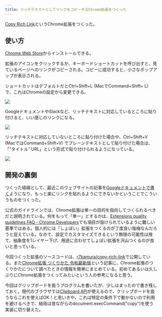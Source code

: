 ```yaml
---
title: リッチテキストとしてリンクをコピーするChrome拡張をつくった
---
```

[Copy Rich Link](https://chrome.google.com/webstore/detail/copy-rich-link/hikiamlgpdcabppakpmemaofmkgknpea)というChrome拡張をつくった。

使い方
---

[Chrome Web Store](https://chrome.google.com/webstore/detail/copy-rich-link/hikiamlgpdcabppakpmemaofmkgknpea)からインストールできる。

拡張のアイコンをクリックするか、キーボードショートカットを呼び出すと、見ているページへのリンクがコピーされる。コピーに成功すると、小さなポップアップが表示される。

ショートカットはデフォルトだとCtrl+Shift+L (MacでCommand+Shift+ L) で、これはChromeの設定から変更できる。

![](https://lh6.googleusercontent.com/uBzVmBSSEAEy8h6CqSrWUxjTFDrO62z7X4ETBPiW4X3j1aCOpT09kDOMDeNpHq1RSs0Vcn4fO57u5foQObb-ypCQsyQ0k8gefVkbmLaGPzT4bBomIOVqrM_BLybSIWK0jO_ivjRgqzIHNiFgkQ)

GoogleドキュメントやSlackなど、リッチテキストに対応しているところに貼り付けると、いい感じのリンクになる。

![](https://lh5.googleusercontent.com/tZAAKlO4fLFhTWfyRfpbOvNLtvhQ8ESy6I6FQ-KaXDlWSkclvwqKlFBmBKQj65IbkibVCGqMhbE_j7swCAwOcE8G_hxtWePnY93uyCoCiMcqd5moJQOqNotRw1VZE23cFUGhzznwWPYs63Gakg)

リッチテキストに対応していないところに貼り付けた場合や、Ctrl+Shift+V (MacではCommand+Shift+V) でプレーンテキストとして貼り付けた場合は、「”タイトル” URL」という形式で貼り付けられるようになっている。

![](https://lh3.googleusercontent.com/k8LDnwBdsSQRmTt2iob9MrQaM0nSaUyR2zPvOgB_v5qbuNxEo8hcVZy94Eo7xWHiZwtC-lnbn9tQWBKwcCQIkdMN4r8rjNoNPVODd0APBR9evojjS-78-ham--PF3Xqb0r4pTuWU6tM1Ov1wuQ)

開発の裏側
-----

つくった経緯として、最近このウェブサイトの記事を[Googleドキュメントで書く](https://r7kamura.com/articles/2022-05-04-diary)ようになり、もっと楽にリンクを貼れるようにできないかということでこういうものをつくった。

公式のガイドラインでは、Chrome拡張は単一の目的を指向してつくられるべきだと説明されている。何をもって「単一」とするかは、[Extensions quality guidelines FAQ - Chrome Developers](https://developer.chrome.com/docs/extensions/mv3/single_purpose/#one)でも項目が設けられているように難しい基準ではある。個人的には「しょぼい」拡張をつくるのが丁度良い塩梅なんだろうと捉えている。なので、設定でカスタマイズできるという無限の可能性は捨て、抽象度を1レイヤー下げ、用途に合わせてしょぼい拡張を沢山つくるのが良いと思っている。

今回つくった拡張のソースコードは、[r7kamura/copy-rich-link](https://github.com/r7kamura/copy-rich-link)で公開している。また[Chrome拡張 つくりかた 令和最新版](https://r7kamura.com/articles/2022-05-07-chrome-extension-dev-2022)という記事に、Chrome拡張のつくりかたについて調べたときの情報を簡単にまとめている。初めてあるいは久しぶりにChrome拡張をつくってみたいという人の参考になると思う。

今回はクリップボードを扱うプログラムを書いたが、少しはまったので書き残しておく。現代のブラウザでは[Clipboard API](https://developer.mozilla.org/ja/docs/Web/API/Clipboard)が使えるので、クリップボードを扱うならこれを使えばOK！と思いきや、これは特定の条件下で動かないので利用を避けるべきで、結局は昔ながらのdocument.execCommand("copy")を使う実装に切り替えた。
